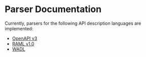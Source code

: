 # Parser Documentation

Currently, parsers for the following API description languages are implemented:

- [OpenAPI v3](oapi3.md)
- [RAML v1.0](raml.md)
- [WADL](wadl.md)
